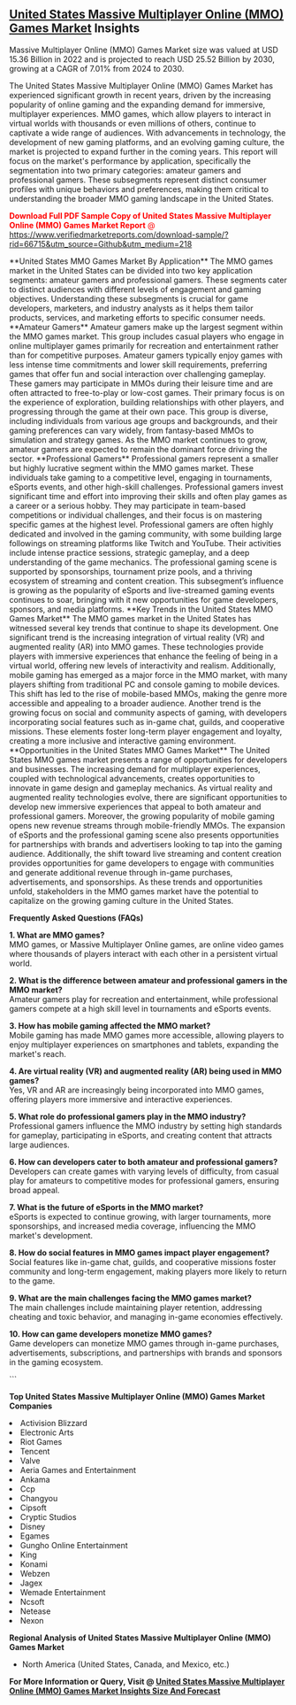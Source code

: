 <h2><a href="https://www.verifiedmarketreports.com/download-sample/?rid=66715&amp;utm_source=Github&amp;utm_medium=218" target="_blank">United States Massive Multiplayer Online (MMO) Games Market</a> Insights</h2><p>Massive Multiplayer Online (MMO) Games Market size was valued at USD 15.36 Billion in 2022 and is projected to reach USD 25.52 Billion by 2030, growing at a CAGR of 7.01% from 2024 to 2030.</p><p> <p>The United States Massive Multiplayer Online (MMO) Games Market has experienced significant growth in recent years, driven by the increasing popularity of online gaming and the expanding demand for immersive, multiplayer experiences. MMO games, which allow players to interact in virtual worlds with thousands or even millions of others, continue to captivate a wide range of audiences. With advancements in technology, the development of new gaming platforms, and an evolving gaming culture, the market is projected to expand further in the coming years. This report will focus on the market's performance by application, specifically the segmentation into two primary categories: amateur gamers and professional gamers. These subsegments represent distinct consumer profiles with unique behaviors and preferences, making them critical to understanding the broader MMO gaming landscape in the United States. <p><span class=""><span style="color: #ff0000;"><strong>Download Full PDF Sample Copy of United States Massive Multiplayer Online (MMO) Games Market Report</strong> @ </span><a href="https://www.verifiedmarketreports.com/download-sample/?rid=66715&amp;utm_source=Github&amp;utm_medium=218" target="_blank">https://www.verifiedmarketreports.com/download-sample/?rid=66715&amp;utm_source=Github&amp;utm_medium=218</a></span></p></p> <p>**United States MMO Games Market By Application** The MMO games market in the United States can be divided into two key application segments: amateur gamers and professional gamers. These segments cater to distinct audiences with different levels of engagement and gaming objectives. Understanding these subsegments is crucial for game developers, marketers, and industry analysts as it helps them tailor products, services, and marketing efforts to specific consumer needs. **Amateur Gamers** Amateur gamers make up the largest segment within the MMO games market. This group includes casual players who engage in online multiplayer games primarily for recreation and entertainment rather than for competitive purposes. Amateur gamers typically enjoy games with less intense time commitments and lower skill requirements, preferring games that offer fun and social interaction over challenging gameplay. These gamers may participate in MMOs during their leisure time and are often attracted to free-to-play or low-cost games. Their primary focus is on the experience of exploration, building relationships with other players, and progressing through the game at their own pace. This group is diverse, including individuals from various age groups and backgrounds, and their gaming preferences can vary widely, from fantasy-based MMOs to simulation and strategy games. As the MMO market continues to grow, amateur gamers are expected to remain the dominant force driving the sector. **Professional Gamers** Professional gamers represent a smaller but highly lucrative segment within the MMO games market. These individuals take gaming to a competitive level, engaging in tournaments, eSports events, and other high-skill challenges. Professional gamers invest significant time and effort into improving their skills and often play games as a career or a serious hobby. They may participate in team-based competitions or individual challenges, and their focus is on mastering specific games at the highest level. Professional gamers are often highly dedicated and involved in the gaming community, with some building large followings on streaming platforms like Twitch and YouTube. Their activities include intense practice sessions, strategic gameplay, and a deep understanding of the game mechanics. The professional gaming scene is supported by sponsorships, tournament prize pools, and a thriving ecosystem of streaming and content creation. This subsegment’s influence is growing as the popularity of eSports and live-streamed gaming events continues to soar, bringing with it new opportunities for game developers, sponsors, and media platforms. **Key Trends in the United States MMO Games Market** The MMO games market in the United States has witnessed several key trends that continue to shape its development. One significant trend is the increasing integration of virtual reality (VR) and augmented reality (AR) into MMO games. These technologies provide players with immersive experiences that enhance the feeling of being in a virtual world, offering new levels of interactivity and realism. Additionally, mobile gaming has emerged as a major force in the MMO market, with many players shifting from traditional PC and console gaming to mobile devices. This shift has led to the rise of mobile-based MMOs, making the genre more accessible and appealing to a broader audience. Another trend is the growing focus on social and community aspects of gaming, with developers incorporating social features such as in-game chat, guilds, and cooperative missions. These elements foster long-term player engagement and loyalty, creating a more inclusive and interactive gaming environment. **Opportunities in the United States MMO Games Market** The United States MMO games market presents a range of opportunities for developers and businesses. The increasing demand for multiplayer experiences, coupled with technological advancements, creates opportunities to innovate in game design and gameplay mechanics. As virtual reality and augmented reality technologies evolve, there are significant opportunities to develop new immersive experiences that appeal to both amateur and professional gamers. Moreover, the growing popularity of mobile gaming opens new revenue streams through mobile-friendly MMOs. The expansion of eSports and the professional gaming scene also presents opportunities for partnerships with brands and advertisers looking to tap into the gaming audience. Additionally, the shift toward live streaming and content creation provides opportunities for game developers to engage with communities and generate additional revenue through in-game purchases, advertisements, and sponsorships. As these trends and opportunities unfold, stakeholders in the MMO games market have the potential to capitalize on the growing gaming culture in the United States. <p><strong>Frequently Asked Questions (FAQs)</strong></p> <p><strong>1. What are MMO games?</strong><br>MMO games, or Massive Multiplayer Online games, are online video games where thousands of players interact with each other in a persistent virtual world.</p> <p><strong>2. What is the difference between amateur and professional gamers in the MMO market?</strong><br>Amateur gamers play for recreation and entertainment, while professional gamers compete at a high skill level in tournaments and eSports events.</p> <p><strong>3. How has mobile gaming affected the MMO market?</strong><br>Mobile gaming has made MMO games more accessible, allowing players to enjoy multiplayer experiences on smartphones and tablets, expanding the market's reach.</p> <p><strong>4. Are virtual reality (VR) and augmented reality (AR) being used in MMO games?</strong><br>Yes, VR and AR are increasingly being incorporated into MMO games, offering players more immersive and interactive experiences.</p> <p><strong>5. What role do professional gamers play in the MMO industry?</strong><br>Professional gamers influence the MMO industry by setting high standards for gameplay, participating in eSports, and creating content that attracts large audiences.</p> <p><strong>6. How can developers cater to both amateur and professional gamers?</strong><br>Developers can create games with varying levels of difficulty, from casual play for amateurs to competitive modes for professional gamers, ensuring broad appeal.</p> <p><strong>7. What is the future of eSports in the MMO market?</strong><br>eSports is expected to continue growing, with larger tournaments, more sponsorships, and increased media coverage, influencing the MMO market's development.</p> <p><strong>8. How do social features in MMO games impact player engagement?</strong><br>Social features like in-game chat, guilds, and cooperative missions foster community and long-term engagement, making players more likely to return to the game.</p> <p><strong>9. What are the main challenges facing the MMO games market?</strong><br>The main challenges include maintaining player retention, addressing cheating and toxic behavior, and managing in-game economies effectively.</p> <p><strong>10. How can game developers monetize MMO games?</strong><br>Game developers can monetize MMO games through in-game purchases, advertisements, subscriptions, and partnerships with brands and sponsors in the gaming ecosystem.</p> ```</p><p><strong>Top United States Massive Multiplayer Online (MMO) Games Market Companies</strong></p><div data-test-id=""><p><li>Activision Blizzard</li><li> Electronic Arts</li><li> Riot Games</li><li> Tencent</li><li> Valve</li><li> Aeria Games and Entertainment</li><li> Ankama</li><li> Ccp</li><li> Changyou</li><li> Cipsoft</li><li> Cryptic Studios</li><li> Disney</li><li> Egames</li><li> Gungho Online Entertainment</li><li> King</li><li> Konami</li><li> Webzen</li><li> Jagex</li><li> Wemade Entertainment</li><li> Ncsoft</li><li> Netease</li><li> Nexon</li></p><div><strong>Regional Analysis of&nbsp;United States Massive Multiplayer Online (MMO) Games Market</strong></div><ul><li dir="ltr"><p dir="ltr">North America&nbsp;(United States, Canada, and Mexico, etc.)</p></li></ul><p><strong>For More Information or Query, Visit @&nbsp;</strong><strong><a href="https://www.verifiedmarketreports.com/product/global-massive-multiplayer-online-mmo-games-market-2018-by-manufacturers-countries-type-and-application-forecast-to-2023/?utm_source=Github&amp;utm_medium=218" target="_blank">United States Massive Multiplayer Online (MMO) Games Market Insights Size And Forecast</a></strong></p></div>
